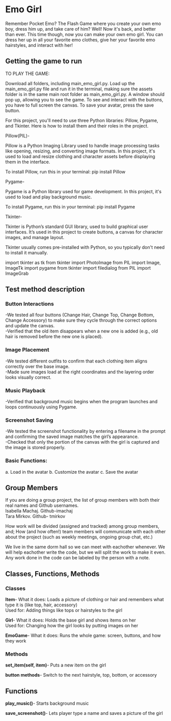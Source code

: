 
# Emo Girl 


Remember Pocket Emo? The Flash Game where you create your own emo boy, dress him up, and take care of him? Well! Now it's back, and better than ever. This time though, now you can make your own emo girl. You can dress her up in all your favorite emo clothes, give her your favorite emo hairstyles, and interact with her!

## Getting the game to run

TO PLAY THE GAME:

Download all folders, including main_emo_girl.py. Load up the main_emo_girl.py file and run it in the terminal, making sure the assets folder is in the same main root folder as main_emo_girl.py. A window should pop up, allowing you to see the game. To see and interact with the buttons, you have to full screen the canvas. To save your avatar, press the save button. 

For this project, you'll need to use three Python libraries: Pillow, Pygame, and Tkinter. Here is how to install them and their 
roles in the project.

Pillow(PIL)-

Pillow is a Python Imaging Library used to handle image processing tasks like opening, resizing, and converting image formats.
In this project, it's used to load and resize clothing and character assets before displaying them in the interface.

To install Pillow, run this in your terminal:
pip install Pillow

Pygame-

Pygame is a Python library used for game development. In this project, it's used to load and play background music.

To install Pygame, run this in your terminal:
pip install Pygame

Tkinter-

Tkinter is Python’s standard GUI library, used to build graphical user interfaces. It’s used in this project to create buttons, 
a canvas for character images, and manage layout.

Tkinter usually comes pre-installed with Python, so you typically don't need to install it manually.

import tkinter as tk
from tkinter import PhotoImage
from PIL import Image, ImageTk
import pygame
from tkinter import filedialog
from PIL import ImageGrab


## Test method description

### Button Interactions
 -We tested all four buttons (Change Hair, Change Top, Change Bottom, Change Accessory) to make sure they cycle through the correct options and update the canvas.<br>
 -Verified that the old item disappears when a new one is added (e.g., old hair is removed before the new one is placed).<br>

### Image Placement
 -We tested different outfits to confirm that each clothing item aligns correctly over the base image.<br>
 -Made sure images load at the right coordinates and the layering order looks visually correct.<br>

### Music Playback
 -Verified that background music begins when the program launches and loops continuously using Pygame.

### Screenshot Saving
 -We tested the screenshot functionality by entering a filename in the prompt and confirming the saved image matches the girl’s appearance.<br>
 -Checked that only the portion of the canvas with the girl is captured and the image is stored properly.

### Basic Functions: 
a. Load in the avatar 
b. Customize the avatar 
c. Save the avatar  

## Group Members
If you are doing a group project, the list of group members with both their real names and Github usernames. <br>
Isabella Machaj. Github-imachaj <br>
Tara Mirkov. Github- tmirkov


How work will be divided (assigned and tracked) among group members, and; How (and how often!) team members will communicate with each other about the project (such as weekly meetings, ongoing group chat, etc.) 

We live in the same dorm hall so we can meet with eachother whenever. We will help eachother write the code, but we will split the work to make it even. Any work done in the code can be labeled by the person with a note.

## Classes, Functions, Methods

### Classes

**Item**-
What it does: Loads a picture of clothing or hair and remembers what type it is (like top, hair, accessory) <br>
Used for: Adding things like tops or hairstyles to the girl <br>

**Girl**-
What it does: Holds the base girl and shows items on her <br>
Used for: Changing how the girl looks by putting images on her <br>

**EmoGame**-
What it does: Runs the whole game: screen, buttons, and how they work <br>

### Methods

**set_item(self, item)**-
Puts a new item on the girl <br>

**button methods**-
Switch to the next hairstyle, top, bottom, or accessory <br>

## Functions

**play_music()**-
Starts background music <br>

**save_screenshot()**-
Lets player type a name and saves a picture of the girl
